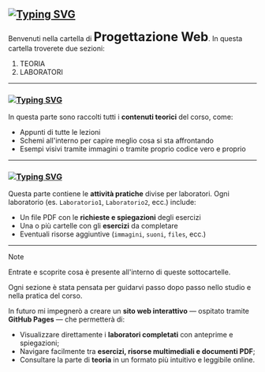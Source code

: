 ## [![Typing SVG](https://readme-typing-svg.herokuapp.com?font=DynaPuff&weight=700&size=30&letterSpacing=3px&duration=3000&pause=1000&color=6CA5F7&width=550&height=50&lines=%F0%9F%93%82+Struttura+della+cartella)]()
Benvenuti nella cartella di <span style="font-size: 25px; font-weight: bolder;">Progettazione Web</span>.
In questa cartella troverete due sezioni:
1. TEORIA
2. LABORATORI
---
### [![Typing SVG](https://readme-typing-svg.herokuapp.com?font=DynaPuff&weight=700&size=30&letterSpacing=3px&duration=3000&pause=1000&color=6CA5F7&width=550&height=50&lines=Sezione+Teoria)]()
In questa parte sono raccolti tutti i **contenuti teorici** del corso, come:
- Appunti di tutte le lezioni
- Schemi all'interno per capire meglio cosa si sta affrontando
- Esempi visivi tramite immagini o tramite proprio codice vero e proprio

---
### [![Typing SVG](https://readme-typing-svg.herokuapp.com?font=DynaPuff&weight=700&size=30&letterSpacing=3px&duration=3000&pause=1000&color=6CA5F7&width=550&height=50&lines=Sezione+Laboratorio)]()
Questa parte contiene le **attività pratiche** divise per laboratori.  Ogni laboratorio (es. `Laboratorio1`, `Laboratorio2`, ecc.) include:
- Un file PDF con le **richieste e spiegazioni** degli esercizi  
- Una o più cartelle con gli **esercizi** da completare  
- Eventuali risorse aggiuntive (`immagini`, `suoni`, `files`, ecc.)

---

>[!NOTE]
> Entrate e scoprite cosa è presente all'interno di queste sottocartelle.
> 
> Ogni sezione è stata pensata per guidarvi passo dopo passo nello studio e nella pratica del corso.  
> 
> In futuro mi impegnerò a creare un **sito web interattivo** — ospitato tramite **GitHub Pages** — che permetterà di:
> - Visualizzare direttamente i **laboratori completati** con anteprime e spiegazioni;
> - Navigare facilmente tra **esercizi, risorse multimediali e documenti PDF**;
> - Consultare la parte di **teoria** in un formato più intuitivo e leggibile online.
